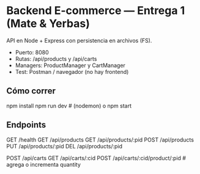 # Backend E-commerce — Entrega 1 (Mate & Yerbas)

API en Node + Express con persistencia en archivos (FS).
- Puerto: 8080
- Rutas: /api/products y /api/carts
- Managers: ProductManager y CartManager
- Test: Postman / navegador (no hay frontend)

## Cómo correr
npm install
npm run dev   # (nodemon) o npm start

## Endpoints
GET  /health
GET  /api/products
GET  /api/products/:pid
POST /api/products
PUT  /api/products/:pid
DEL  /api/products/:pid

POST /api/carts
GET  /api/carts/:cid
POST /api/carts/:cid/product/:pid   # agrega o incrementa quantity
